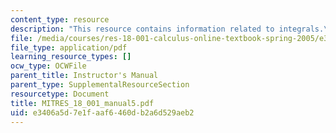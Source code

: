 ```yaml
---
content_type: resource
description: "This resource contains information related to integrals.\r\n"
file: /media/courses/res-18-001-calculus-online-textbook-spring-2005/e3406a5d7e1faaf6460db2a6d529aeb2_MITRES_18_001_manual5.pdf
file_type: application/pdf
learning_resource_types: []
ocw_type: OCWFile
parent_title: Instructor's Manual
parent_type: SupplementalResourceSection
resourcetype: Document
title: MITRES_18_001_manual5.pdf
uid: e3406a5d-7e1f-aaf6-460d-b2a6d529aeb2
---
```

